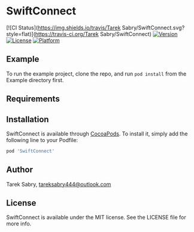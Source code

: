 # SwiftConnect

[![CI Status](https://img.shields.io/travis/Tarek Sabry/SwiftConnect.svg?style=flat)](https://travis-ci.org/Tarek Sabry/SwiftConnect)
[![Version](https://img.shields.io/cocoapods/v/SwiftConnect.svg?style=flat)](https://cocoapods.org/pods/SwiftConnect)
[![License](https://img.shields.io/cocoapods/l/SwiftConnect.svg?style=flat)](https://cocoapods.org/pods/SwiftConnect)
[![Platform](https://img.shields.io/cocoapods/p/SwiftConnect.svg?style=flat)](https://cocoapods.org/pods/SwiftConnect)

## Example

To run the example project, clone the repo, and run `pod install` from the Example directory first.

## Requirements

## Installation

SwiftConnect is available through [CocoaPods](https://cocoapods.org). To install
it, simply add the following line to your Podfile:

```ruby
pod 'SwiftConnect'
```

## Author

Tarek Sabry, tareksabry444@outlook.com

## License

SwiftConnect is available under the MIT license. See the LICENSE file for more info.
